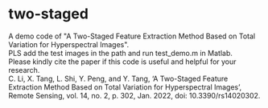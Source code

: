 # two-staged
A demo code of "A Two-Staged Feature Extraction Method Based on Total Variation for Hyperspectral Images".  
PLS add the test images in the path and run test_demo.m in Matlab.  
Please kindly cite the paper if this code is useful and helpful for your research.  
C. Li, X. Tang, L. Shi, Y. Peng, and Y. Tang, ‘A Two-Staged Feature Extraction Method Based on Total Variation for Hyperspectral Images’, Remote Sensing, vol. 14, no. 2, p. 302, Jan. 2022, doi: 10.3390/rs14020302.

